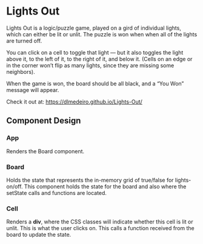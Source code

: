 # Lights Out

Lights Out is a logic/puzzle game, played on a gird of individual lights, which can either be lit or unlit. The puzzle is won when when all of the lights are turned off.

You can click on a cell to toggle that light — but it also toggles the light above it, to the left of it, to the right of it, and below it. (Cells on an edge or in the corner won’t flip as many lights, since they are missing some neighbors).

When the game is won, the board should be all black, and a “You Won” message will appear.

Check it out at: 
https://dlmedeiro.github.io/Lights-Out/

## Component Design

### App

Renders the Board component.

### Board

Holds the state that represents the in-memory grid of true/false for lights-on/off. This component holds the state for the board and also where the setState calls and functions are located.

### Cell

Renders a __div__, where the CSS classes will indicate whether this cell is lit or unlit. This is what the user clicks on. This calls a function received from the board to update the state.
